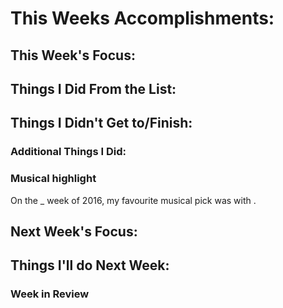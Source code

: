 # This Weeks Accomplishments:

## This Week's Focus:

## Things I Did From the List:

## Things I Didn't Get to/Finish:

### Additional Things I Did:

### Musical highlight
On the _ week of 2016, my favourite musical pick was []() with []().

## Next Week's Focus:

## Things I'll do Next Week:

### Week in Review
